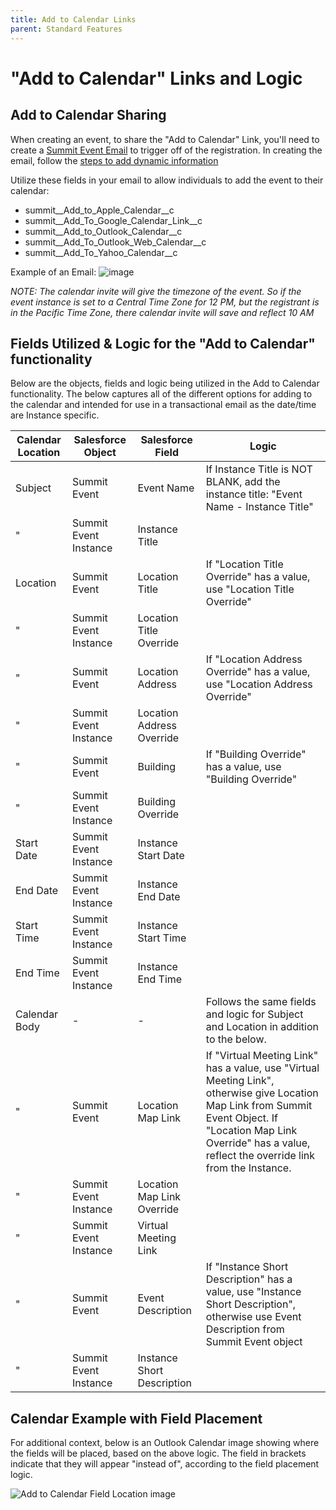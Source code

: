 ```yaml
---
title: Add to Calendar Links
parent: Standard Features
---
```

# "Add to Calendar" Links and Logic

## Add to Calendar Sharing
When creating an event, to share the "Add to Calendar" Link, you'll need to create a [Summit Event Email](https://sfdo-community-sprints.github.io/summit-events-app-documentation/docs/standard-features/create-event-email/create-event-email/#create-an-event-email) to trigger off of the registration.  In creating the email, follow the [steps to add dynamic information ](https://sfdo-community-sprints.github.io/summit-events-app-documentation/docs/standard-features/create-event-email/create-event-email/#6-enter-the-email-content)

Utilize these fields in your email to allow individuals to add the event to their calendar:
* summit__Add_to_Apple_Calendar__c
* summit__Add_To_Google_Calendar_Link__c
* summit__Add_to_Outlook_Calendar__c
* summit__Add_To_Outlook_Web_Calendar__c
* summit__Add_To_Yahoo_Calendar__c

Example of an Email:
![image](https://github.com/SFDO-Community-Sprints/summit-events-app-documentation/assets/60475518/d795cfe6-937b-40cd-9d81-d87a40f08c3d)

*NOTE: The calendar invite will give the timezone of the event.  So if the event instance is set to a Central Time Zone for 12 PM, but the registrant is in the Pacific Time Zone, there calendar invite will save and reflect 10 AM*

## Fields Utilized & Logic for the "Add to Calendar" functionality

Below are the objects, fields and logic being utilized in the Add to Calendar functionality.  The below captures all of the different options for adding to the calendar and intended for use in a transactional email as the date/time are Instance specific.


Calendar Location | Salesforce Object | Salesforce Field | Logic
|--------|------------|-----------------|------------
Subject | Summit Event | Event Name | If Instance Title is NOT BLANK, add the instance title: "Event Name - Instance Title"
" | Summit Event Instance | Instance Title | 
Location | Summit Event | Location Title | If "Location Title Override" has a value, use "Location Title Override"
" | Summit Event Instance | Location Title Override | 
" | Summit Event | Location Address | If "Location Address  Override" has a value, use "Location Address Override"
" | Summit Event Instance | Location Address Override | 
" | Summit Event | Building | If "Building Override" has a value, use "Building Override"
"  | Summit Event Instance | Building Override 
Start Date |Summit Event Instance | Instance Start Date
End Date | Summit Event Instance | Instance End Date
Start Time |Summit Event Instance | Instance Start Time
End Time | Summit Event Instance | Instance End Time
Calendar Body | - | - | Follows the same fields and logic for Subject and Location in addition to the below.
" | Summit Event | Location Map Link | If "Virtual Meeting Link" has a value, use "Virtual Meeting Link", otherwise give Location Map Link from Summit Event Object. If "Location Map Link Override" has a value, reflect the override link from the Instance.
" | Summit Event Instance | Location Map Link Override
" | Summit Event Instance | Virtual Meeting Link	
" | Summit Event | Event Description | If "Instance Short Description" has a value, use "Instance Short Description", otherwise use Event Description from Summit Event object
" | Summit Event Instance | Instance Short Description	

## Calendar Example with Field Placement
For additional context, below is an Outlook Calendar image showing where the fields will be placed, based on the above logic. The field in brackets indicate that they will appear "instead of", according to the field placement logic.

![Add to Calendar Field Location image](https://github.com/SFDO-Community-Sprints/summit-events-app-documentation/assets/60475518/e321419d-3725-4407-8e5f-eaffc43b5642)


